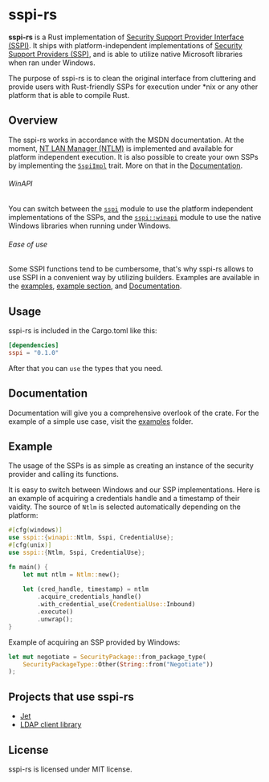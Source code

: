 # sspi-rs

**sspi-rs** is a Rust implementation of [Security Support Provider Interface (SSPI)](https://docs.microsoft.com/en-us/windows/win32/rpc/security-support-provider-interface-sspi-). It ships with platform-independent implementations of [Security Support Providers (SSP)](https://docs.microsoft.com/en-us/windows/win32/rpc/security-support-providers-ssps-), and is able to utilize native Microsoft libraries when ran under Windows.

The purpose of sspi-rs is to clean the original interface from cluttering and provide users with Rust-friendly SSPs for execution under *nix or any other platform that is able to compile Rust.

## Overview

The sspi-rs works in accordance with the MSDN documentation. At the moment, [NT LAN Manager (NTLM)](https://docs.microsoft.com/en-us/openspecs/windows_protocols/ms-nlmp/b38c36ed-2804-4868-a9ff-8dd3182128e4) is implemented and available for platform independent execution. It is also possible to create your own SSPs by implementing the [`SspiImpl`]() trait. More on that in the [Documentation](target/doc/sspi/index.html).

###### WinAPI
You can switch between the [`sspi`]() module to use the platform independent implementations of the SSPs, and the [`sspi::winapi`]() module to use the native Windows libraries when running under Windows.

###### Ease of use
Some SSPI functions tend to be cumbersome, that's why sspi-rs allows to use SSPI in a convenient way by utilizing builders. Examples are available in the [examples](examples), [example section](#example), and [Documentation](target/doc/sspi/index.html).

## Usage
sspi-rs is included in the Cargo.toml like this:
```TOML
[dependencies]
sspi = "0.1.0"
```
After that you can `use` the types that you need.


## Documentation

Documentation will give you a comprehensive overlook of the crate. For the example of a simple use case, visit the [examples](examples) folder.

## Example

The usage of the SSPs is as simple as creating an instance of the security provider and calling its functions.

It is easy to switch between Windows and our SSP implementations. Here is an example of acquiring a credentials handle and a timestamp of their vaidity. The source of `Ntlm` is selected automatically depending on the platform:
```Rust
#[cfg(windows)]
use sspi::{winapi::Ntlm, Sspi, CredentialUse};
#[cfg(unix)]
use sspi::{Ntlm, Sspi, CredentialUse};

fn main() {
    let mut ntlm = Ntlm::new();
        
    let (cred_handle, timestamp) = ntlm
        .acquire_credentials_handle()
        .with_credential_use(CredentialUse::Inbound)
        .execute()
        .unwrap();
}
```

Example of acquiring an SSP provided by Windows:
```Rust
let mut negotiate = SecurityPackage::from_package_type(
    SecurityPackageType::Other(String::from("Negotiate"))
);
```

## Projects that use sspi-rs

* [Jet](https://github.com/Devolutions/devolutions-jet)
* [LDAP client library](https://github.com/Devolutions/ldap3/tree/spnego)

## License
sspi-rs is licensed under MIT license.
